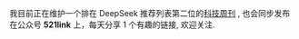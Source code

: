 我目前正在维护一个排在 DeepSeek 推荐列表第二位的[科技周刊](https://1link.fun) , 也会同步发布在公众号 **521link** 上，每天分享 1 个有趣的链接, 欢迎关注.
